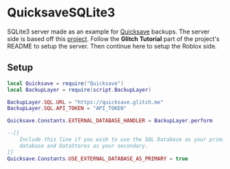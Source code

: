 # QuicksaveSQLite3

SQLite3 server made as an example for [Quicksave](https://github.com/raphtalia/Quicksave)
backups. The server side is based off this
[project](https://github.com/Fireboltofdeath/node-rbx-sqlite3-server). Follow the
**Glitch Tutorial** part of the project's README to setup the server. Then
continue here to setup the Roblox side.

## Setup

```lua
local Quicksave = require("Quicksave")
local BackupLayer = require(script.BackupLayer)

BackupLayer.SQL.URL = "https://quicksave.glitch.me"
BackupLayer.SQL.API_TOKEN = "API_TOKEN"

Quicksave.Constants.EXTERNAL_DATABASE_HANDLER = BackupLayer.perform

--[[
    Include this line if you wish to use the SQL Database as your primary
    database and DataStores as your secondary.
]]
Quicksave.Constants.USE_EXTERNAL_DATABASE_AS_PRIMARY = true
```
